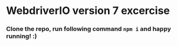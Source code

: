 # WebdriverIO version 7 excercise

### Clone the repo, run following command `npm i` and happy running! :) 
